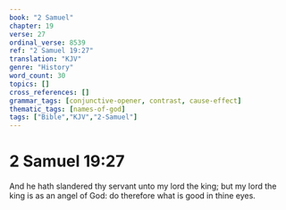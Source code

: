 ```yaml
---
book: "2 Samuel"
chapter: 19
verse: 27
ordinal_verse: 8539
ref: "2 Samuel 19:27"
translation: "KJV"
genre: "History"
word_count: 30
topics: []
cross_references: []
grammar_tags: [conjunctive-opener, contrast, cause-effect]
thematic_tags: [names-of-god]
tags: ["Bible","KJV","2-Samuel"]
---
```


# 2 Samuel 19:27

And he hath slandered thy servant unto my lord the king; but my lord the king is as an angel of God: do therefore what is good in thine eyes.
